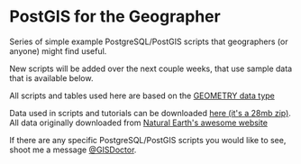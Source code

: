 # PostGIS for the Geographer
Series of simple example PostgreSQL/PostGIS scripts that geographers (or anyone) might find useful.

New scripts will be added over the next couple weeks, that use sample data that is available below.

All scripts and tables used here are based on the <a href="http://postgis.net/docs/using_postgis_dbmanagement.html#PostGIS_GeographyVSGeometry">GEOMETRY data type</a>

Data used in scripts and tutorials can be downloaded <a href="http://www.gisdoctor.com/downloads/Tutorial_Spatial_Data.zip">here (it's a 28mb zip)</a>.  All data originally downloaded from <a href="http://www.naturalearthdata.com/">Natural Earth's awesome website</a>

If there are any specific PostgreSQL/PostGIS scripts you would like to see, shoot me a message <a href ="https://twitter.com/GISDoctor">@GISDoctor</a>.
